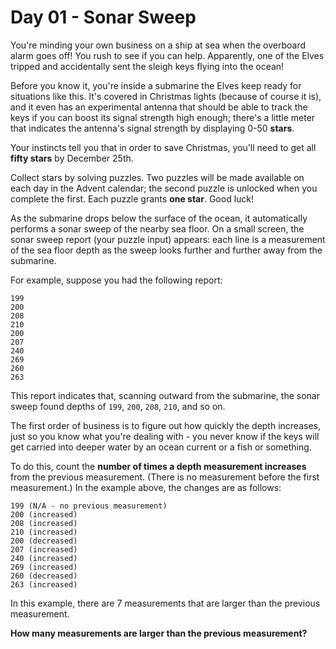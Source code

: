 # Day 01 - Sonar Sweep
You're minding your own business on a ship at sea when the overboard alarm goes off! You 
rush to see if you can help. Apparently, one of the Elves tripped and accidentally sent 
the sleigh keys flying into the ocean!

Before you know it, you're inside a submarine the Elves keep ready for situations like 
this. It's covered in Christmas lights (because of course it is), and it even has an 
experimental antenna that should be able to track the keys if you can boost its signal 
strength high enough; there's a little meter that indicates the antenna's signal strength 
by displaying 0-50 **stars**.

Your instincts tell you that in order to save Christmas, you'll need to get all **fifty 
stars** by December 25th.

Collect stars by solving puzzles. Two puzzles will be made available on each day in the 
Advent calendar; the second puzzle is unlocked when you complete the first. Each puzzle 
grants **one star**. Good luck!

As the submarine drops below the surface of the ocean, it automatically performs a sonar 
sweep of the nearby sea floor. On a small screen, the sonar sweep report (your puzzle 
input) appears: each line is a measurement of the sea floor depth as the sweep looks 
further and further away from the submarine.

For example, suppose you had the following report:
```
199
200
208
210
200
207
240
269
260
263
```

This report indicates that, scanning outward from the submarine, the sonar sweep found 
depths of `199`, `200`, `208`, `210`, and so on.

The first order of business is to figure out how quickly the depth increases, just so 
you know what you're dealing with - you never know if the keys will get carried into 
deeper water by an ocean current or a fish or something.

To do this, count the **number of times a depth measurement increases** from the previous 
measurement. (There is no measurement before the first measurement.) In the example 
above, the changes are as follows:
```
199 (N/A - no previous measurement)
200 (increased)
208 (increased)
210 (increased)
200 (decreased)
207 (increased)
240 (increased)
269 (increased)
260 (decreased)
263 (increased)
```

In this example, there are 7 measurements that are larger than the previous measurement.

**How many measurements are larger than the previous measurement?**